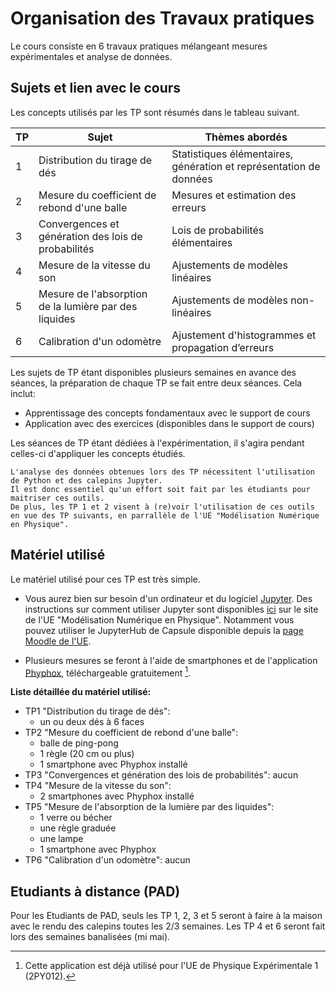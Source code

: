 # Organisation des Travaux pratiques

Le cours consiste en 6 travaux pratiques mélangeant mesures expérimentales et analyse de données.

## Sujets et lien avec le cours

Les concepts utilisés par les TP sont résumés dans le tableau suivant.

| TP   | Sujet            | Thèmes abordés |
|------|------------------|----------------|
| 1    | Distribution du tirage de dés | Statistiques élémentaires, génération et représentation de données |
| 2    | Mesure du coefficient de rebond d'une balle | Mesures et estimation des erreurs |
| 3    | Convergences et génération des lois de probabilités | Lois de probabilités élémentaires |
| 4    | Mesure de la vitesse du son | Ajustements de modèles linéaires |
| 5    | Mesure de l'absorption de la lumière par des liquides | Ajustements de modèles non-linéaires |
| 6    | Calibration d'un odomètre | Ajustement d'histogrammes et propagation d’erreurs |

Les sujets de TP étant disponibles plusieurs semaines en avance des séances, la préparation de chaque TP se fait entre deux séances.
Cela inclut:

- Apprentissage des concepts fondamentaux avec le support de cours
- Application avec des exercices (disponibles dans le support de cours)

Les séances de TP étant dédiées à l'expérimentation, il s'agira pendant celles-ci d'appliquer les concepts étudiés.

```{important}
L'analyse des données obtenues lors des TP nécessitent l'utilisation de Python et des calepins Jupyter.
Il est donc essentiel qu'un effort soit fait par les étudiants pour maitriser ces outils.
De plus, les TP 1 et 2 visent à (re)voir l'utilisation de ces outils en vue des TP suivants, en parrallèle de l'UE "Modélisation Numérique en Physique".
```


## Matériel utilisé

Le matériel utilisé pour ces TP est très simple.

- Vous aurez bien sur besoin d'un ordinateur et du logiciel [Jupyter](https://jupyter.org).
  Des instructions sur comment utiliser Jupyter sont disponibles [ici](https://phys-mod.github.io/source/pages/info-outils-numeriques.html#jupyter-notebooks) sur le site de l'UE "Modélisation Numérique en Physique".
  Notamment vous pouvez utiliser le JupyterHub de Capsule disponible depuis la [page Moodle de l'UE](https://moodle-sciences-23.sorbonne-universite.fr/course/view.php?id=3495).

- Plusieurs mesures se feront à l'aide de smartphones et de l'application [Phyphox](https://phyphox.org/), téléchargeable gratuitement [^phyphox].

**Liste détaillée du matériel utilisé:**

- TP1 "Distribution du tirage de dés": 
  - un ou deux dés à 6 faces
- TP2 "Mesure du coefficient de rebond d'une balle": 
  - balle de ping-pong
  - 1 règle (20 cm ou plus)
  - 1 smartphone avec Phyphox installé
- TP3 "Convergences et génération des lois de probabilités": aucun
- TP4 "Mesure de la vitesse du son": 
  - 2 smartphones avec Phyphox installé
- TP5 "Mesure de l'absorption de la lumière par des liquides": 
  - 1 verre ou bécher
  - une règle graduée
  - une lampe
  - 1 smartphone avec Phyphox
- TP6 "Calibration d'un odomètre": aucun

## Etudiants à distance (PAD)

Pour les Etudiants de PAD, seuls les TP 1, 2, 3 et 5 seront à faire à la maison avec le rendu des calepins toutes les 2/3 semaines.
Les TP 4 et 6 seront fait lors des semaines banalisées (mi mai).

[^phyphox]: Cette application est déjà utilisé pour l'UE de Physique Expérimentale 1 (2PY012).